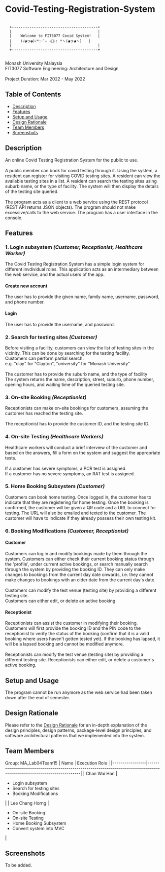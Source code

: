 # Covid-Testing-Registration-System
<pre>
  <code>
  +---------------------------------------+
  |                                       |
  |    Welcome to FIT3077 Covid System!   |
  |    (ﾉ◕ヮ◕)ﾉ*:･ﾟ✧ ✧ﾟ･: *ヽ(◕ヮ◕ヽ)   |
  |                                       |
  +---------------------------------------+
  </code>
</pre>
Monash University Malaysia<br>
FIT3077 Software Engineering: Architecture and Design<br>
<br>
Project Duration: Mar 2022 - May 2022

## Table of Contents
* [Description](#description)
* [Features](#features)
* [Setup and Usage](#setup-and-usage)
* [Design Rationale](#design-rationale)
* [Team Members](#team-members)
* [Screenshots](#screenshots)

## Description
An online Covid Testing Registration System for the public to use.<br><br>
A public member can book for covid testing through it. Using the system, a resident can register for visiting COVID testing sites. A resident can view the available testing sites in a list. A resident can search the testing sites using suburb name, or the type of facility. The system will then display the details of the testing site queried.<br>
<br>
The program acts as a client to a web service using the REST protocol (REST API returns JSON objects).
The program should not make excessive/calls to the web service.
The program has a user interface in the console.

## Features
### 1. Login subsystem <i>(Customer, Receptionist, Healthcare Worker)</i>
The Covid Testing Registration System has a simple login system for different invdividual roles. This application acts as an intermediary between the web service, and the actual users of the app.<br>

#### Create new account
The user has to provide the given name, family name, username, password, and phone number.

#### Login
The user has to provide the username, and password.

### 2. Search for testing sites <i>(Customer)</i>
Before visiting a facility, customers can view the list of testing sites in the vicinity. This can be done by searching for the testing facility.<br>
Customers can perform partial search.<br>
e.g. "clay" for "Clayton", "university" for "Monash University"<br><br>
The customer has to provide the suburb name, and the type of facility<br>
The system returns the name, description, street, suburb, phone number, opening hours, and waiting time of the queried testing site.<br>

### 3. On-site Booking <i>(Receptionist)</i>
Receptionists can make on-site bookings for customers, assuming the customer has reached the testing site.<br><br>
The receptionist has to provide the customer ID, and the testing site ID.

### 4. On-site Testing <i>(Healthcare Workers)</i>
Healthcare workers will conduct a brief interview of the customer and based on the answers, fill a form on the system and suggest the appropriate tests.<br><br>
If a customer has severe symptoms, a PCR test is assigned.<br>
If a customer has no severe symptoms, an RAT test is assigned.

### 5. Home Booking Subsystem <i>(Customer)</i>
Customers can book home testing. Once logged in, the customer has to indicate that they are registering for home testing. Once the booking is confirmed, the customer will be given a QR code and a URL to connect for testing. The URL will also be emailed and texted to the customer. The customer will have to indicate if they already possess their own testing kit.

### 6. Booking Modifications <i>(Customer, Receptionist)</i>

#### Customer
Customers can log in and modify bookings made by them through the system. Customers can either check their current booking status through the 'profile', under current active bookings, or search manually search through the system by providing the booking ID. They can only make changes to bookings from the current day date onwards, i.e. they cannot make changes to bookings with an older date from the current day's date.<br><br>
Customers can modify the test venue (testing site) by providing a different testing site.<br>
Customers can either edit, or delete an active booking.

#### Receptionist
Receptionists can assist the customer in modifying their booking. Customers will first provide the booking ID and the PIN code to the receptionist to verify the status of the booking (confirm that it is a valid booking where users haven't gotten tested yet). If the booking has lapsed, it will be a lapsed booking and cannot be modified anymore.<br><br>
Receptionists can modify the test venue (testing site) by providing a different testing site.
Receptionists can either edit, or delete a customer's active booking.

## Setup and Usage
The program cannot be run anymore as the web service had been taken down after the end of semester.

## Design Rationale
Please refer to the <a href="https://github.com/chanwaihan/Covid-Testing-Registration-System/blob/main/project-master/design-rationale/DesignRationale.pdf">Design Rationale</a> for an in-depth explanation of the design principles, design patterns, package-level design principles, and software architectural patterns that we implemented into the system.

## Team Members
Group: MA_Lab04Team15
| Name            | Execution Role                                                                                                           |
|-----------------|--------------------------------------------------------------------------------------------------------------------------|
| Chan Wai Han    | <ul><li>Login subsystem</li><li>Search for testing sites</li><li>Booking Modifications</li></ul>                         |
| Lee Chang Horng | <ul><li>On-site Booking</li><li>On-site Testing</li><li>Home Booking Subsystem</li><li>Convert system into MVC</li></ul> |

## Screenshots
To be added.
